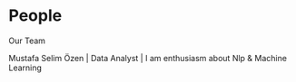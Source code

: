 # People
Our Team

Mustafa Selim Özen | Data Analyst | I am enthusiasm about Nlp & Machine Learning
